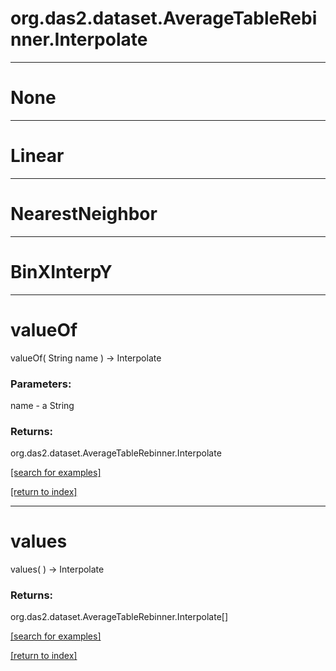 # org.das2.dataset.AverageTableRebinner.Interpolate
***
<a name="None"></a>
# None



***
<a name="Linear"></a>
# Linear



***
<a name="NearestNeighbor"></a>
# NearestNeighbor



***
<a name="BinXInterpY"></a>
# BinXInterpY



***
<a name="valueOf"></a>
# valueOf
valueOf( String name ) &rarr; Interpolate



### Parameters:
name - a String

### Returns:
org.das2.dataset.AverageTableRebinner.Interpolate


<a href="https://github.com/autoplot/dev/search?q=valueOf&unscoped_q=valueOf">[search for examples]</a>

<a href="https://github.com/autoplot/documentation/blob/master/javadoc/index-all.md">[return to index]</a>

***
<a name="values"></a>
# values
values(  ) &rarr; Interpolate



### Returns:
org.das2.dataset.AverageTableRebinner.Interpolate[]


<a href="https://github.com/autoplot/dev/search?q=values&unscoped_q=values">[search for examples]</a>

<a href="https://github.com/autoplot/documentation/blob/master/javadoc/index-all.md">[return to index]</a>

